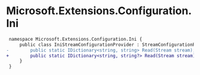 # Microsoft.Extensions.Configuration.Ini

``` diff
 namespace Microsoft.Extensions.Configuration.Ini {
     public class IniStreamConfigurationProvider : StreamConfigurationProvider {
-        public static IDictionary<string, string> Read(Stream stream);
+        public static IDictionary<string, string?> Read(Stream stream);
     }
 }
```
